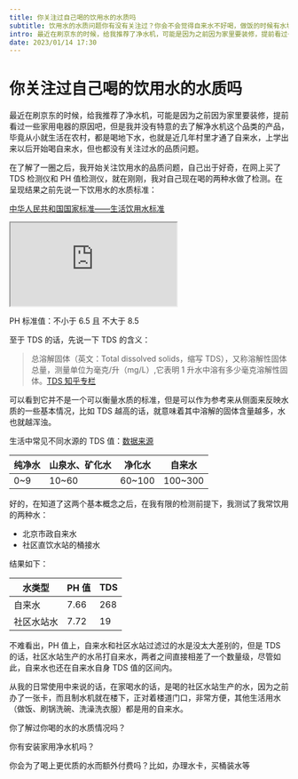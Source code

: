 ```yaml
---
title: 你关注过自己喝的饮用水的水质吗
subtitle: 饮用水的水质问题你有没有关注过？你会不会觉得自来水不好喝，做饭的时候有水垢？
intro: 最近在刷京东的时候，给我推荐了净水机，可能是因为之前因为家里要装修，提前看过一些家用电器的原因吧，但是我并没有特意的去了解净水机这个品类的产品……
date: 2023/01/14 17:30
---
```


# 你关注过自己喝的饮用水的水质吗

最近在刷京东的时候，给我推荐了净水机，可能是因为之前因为家里要装修，提前看过一些家用电器的原因吧，但是我并没有特意的去了解净水机这个品类的产品，毕竟从小就生活在农村，都是喝地下水，也就是近几年村里才通了自来水，上学出来以后开始喝自来水，但也都没有关注过水的品质问题。

在了解了一圈之后，我开始关注饮用水的品质问题，自己出于好奇，在网上买了 TDS 检测仪和 PH 值检测仪，就在刚刚，我对自己现在喝的两种水做了检测。在呈现结果之前先说一下饮用水的水质标准：

[中华人民共和国国家标准——生活饮用水标准](https://www.chinacdc.cn/jdydc/200701/P0200701183221449199226657492006497.pdf)

<iframe src="https://www.chinacdc.cn/jdydc/200701/P0200701183221449199226657492006497.pdf"></iframe>

PH 标准值：不小于 6.5 且 不大于 8.5

至于 TDS 的话，先说一下 TDS 的含义：

> 总溶解固体（英文：Total dissolved solids，缩写 TDS），又称溶解性固体总量，测量单位为毫克/升（mg/L）,它表明 1 升水中溶有多少毫克溶解性固体。[TDS 知乎专栏](https://zhuanlan.zhihu.com/p/391820749)

可以看到它并不是一个可以衡量水质的标准，但是可以作为参考来从侧面来反映水质的一些基本情况，比如 TDS 越高的话，就意味着其中溶解的固体含量越多，水也就越浑浊。

生活中常见不同水源的 TDS 值：[数据来源](http://zn.weiyuqiju.com/16.html)

| 纯净水 | 山泉水、矿化水 | 净化水 | 自来水  |
| ------ | -------------- | ------ | ------- |
| 0~9    | 10~60          | 60~100 | 100~300 |

好的，在知道了这两个基本概念之后，在我有限的检测前提下，我测试了我常饮用的两种水：

- 北京市政自来水
- 社区直饮水站的桶接水

结果如下：

| 水类型     | PH 值 | TDS |
| ---------- | ----- | --- |
| 自来水     | 7.66  | 268 |
| 社区水站水 | 7.72  | 19  |

不难看出，PH 值上，自来水和社区水站过滤过的水是没太大差别的，但是 TDS 的话，社区水站生产的水吊打自来水，两者之间直接相差了一个数量级，尽管如此，自来水也还在自来水自身 TDS 值的区间内。

从我的日常使用中来说的话，在家喝水的话，是喝的社区水站生产的水，因为之前办了一张卡，而且制水机就在楼下，正对着楼道门口，非常方便，其他生活用水（做饭、刷锅洗碗、洗澡洗衣服）都是用的自来水。

你了解过你喝的水的水质情况吗？

你有安装家用净水机吗？

你会为了喝上更优质的水而额外付费吗？比如，办理水卡，买桶装水等
